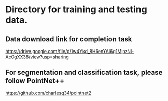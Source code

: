 # Directory for training and testing data.
## Data download link for completion task
https://drive.google.com/file/d/1w4Ykd_8H6enYAi6q1MjnzNl-AcOgXX38/view?usp=sharing
## For segmentation and classification task, please follow PointNet++
https://github.com/charlesq34/pointnet2